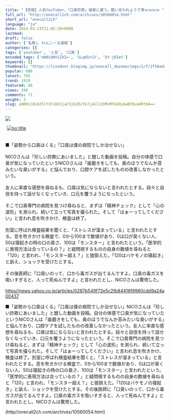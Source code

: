 ```yaml
---
title: "【悲報】人気YouTuber、「口臭詐欺」被害に遭う。酷い言われようで草ｗｗｗｗ "
full_url: "http://onecall2ch.com/archives/10560054.html"
short_url: "onecall2ch"
language: "ja"
date: 2024-03-23T21:05:20+0900
lastmod: 
draft: false
author: ['名無し わんこーる速報']
categories: []
tags: ['youtuber', '人気', '口臭']
encoded_tags: ['eW91dHViZXI=', '5Lq65rCX', '5Y-j6Iet']
keywords: []
thumbnail: "https://livedoor.blogimg.jp/onecall_dazeee/imgs/2/f/2f56adc6-s.jpg"
popular: 886
latest: 793
trend: 1919
featured: 68
views: 346
comments: 71
weight: 3
slug: aHR0cC8vb25lY2FsbDJjaC5jb20vYXJjaGl2ZXMvMTA1NjAwNTQuaHRtbA==
---
```


![](https://livedoor.blogimg.jp/onecall_dazeee/imgs/2/f/2f56adc6-s.jpg)

<div><a target='_blank' href='https//livedoor.blogimg.jp/onecall_dazeee/imgs/2/f/2f56adc6.jpg'><img hspace='5' border='0' class='image pict' alt='no title' src='https//livedoor.blogimg.jp/onecall_dazeee/imgs/2/f/2f56adc6-s.jpg'></a><br> <br> <br> ■「姿勢から口臭はくる」「口臭は僕の病院でしか治せない」 <br> <br> NICOさんは「珍しい詐欺にあいました」と題した動画を投稿。自分の体感で口臭が気になっていたというNICOさんは「歯磨きをしても、奥のほうでなんか苔みたいな臭いがする」と悩んでおり、口腔ケアを試したものの改善しなかったという。 <br> <br> 友人に率直な感想を尋ねるも、口臭は気にならないと言われたとする。段々と自信を持って話せなくなっていき、口元を覆うようになったという。 <br> <br> そこで口臭専門の病院を見つけ尋ねると、まずは「精神チェック」として「心の波形」を測られ、続いて立って写真を撮られた。そして「はぁーってしてください」と言われ息を吹きかけ、検査は終了。 <br> <br> 別室に呼ばれ検査結果を聞くと、「ストレスが溜まっている」と言われたとする。息を吹きかける検査で、0から100まで数値があり、0は口が臭くない人、50は寝起きの時の口の臭さ、100は「モンスター」と言われたという。「医学的に表現方法は合っているの？」と疑問視するものの自身の数値を尋ねると「120」と言われ、「モンスター超え？」と狼狽えた。「120はバケモノの寝起き」と訴え、ショックを受けたとする。 <br> <br> その後医師に「口臭いのって、口から毒ガスが出てるんですよ。口臭の毒ガスを吸いすぎると、人って死ぬんですよ」と言われたとし、NICOさんは驚愕した。 <br> <br> <a target='_blank' href='https//news.yahoo.co.jp/articles/0287b549f72e5c2fb84416f9960cdd9a24a00437'>https//news.yahoo.co.jp/articles/0287b549f72e5c2fb84416f9960cdd9a24a00437</a> <br><p>■「姿勢から口臭はくる」「口臭は僕の病院でしか治せない」NICOさんは「珍しい詐欺にあいました」と題した動画を投稿。自分の体感で口臭が気になっていたというNICOさんは「歯磨きをしても、奥のほうでなんか苔みたいな臭いがする」と悩んでおり、口腔ケアを試したものの改善しなかったという。友人に率直な感想を尋ねるも、口臭は気にならないと言われたとする。段々と自信を持って話せなくなっていき、口元を覆うようになったという。そこで口臭専門の病院を見つけ尋ねると、まずは「精神チェック」として「心の波形」を測られ、続いて立って写真を撮られた。そして「はぁーってしてください」と言われ息を吹きかけ、検査は終了。別室に呼ばれ検査結果を聞くと、「ストレスが溜まっている」と言われたとする。息を吹きかける検査で、0から100まで数値があり、0は口が臭くない人、50は寝起きの時の口の臭さ、100は「モンスター」と言われたという。「医学的に表現方法は合っているの？」と疑問視するものの自身の数値を尋ねると「120」と言われ、「モンスター超え？」と狼狽えた。「120はバケモノの寝起き」と訴え、ショックを受けたとする。その後医師に「口臭いのって、口から毒ガスが出てるんですよ。口臭の毒ガスを吸いすぎると、人って死ぬんですよ」と言われたとし、NICOさんは驚愕した。</p></div>

(http//onecall2ch.com/archives/10560054.html)
